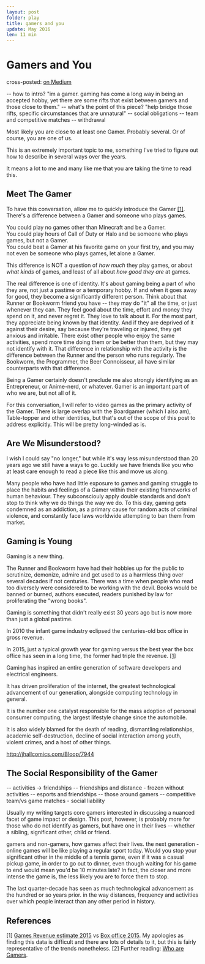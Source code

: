 ```yaml
---
layout: post
folder: play
title: gamers and you
update: May 2016
len: 11 min
---
```

# Gamers and You

<div class="essay-subtext">cross-posted: <a href="https://medium.com/@keerthiko">on Medium</a></div>

-- how to intro? "im a gamer. gaming has come a long way in being an accepted hobby, yet there are some rifts that exist between gamers and those close to them."
-- what's the point of this piece? "help bridge those rifts, specific circumstances that are unnatural"
-- social obligations -- team and competitive matches
-- withdrawal 


Most likely you are close to at least one Gamer. Probably several. Or of course, you are one of us.

This is an extremely important topic to me, something I've tried to figure out how to describe in several ways over the years.

It means a lot to me and many like me that you are taking the time to read this.

## Meet The Gamer
To have this conversation, allow me to quickly introduce the Gamer [\[1\]](#references). There's a difference between a Gamer and someone who plays games. 

You could play no games other than Minecraft and be a Gamer. <br>
You could play hours of Call of Duty or Halo and be someone who plays games, but not a Gamer. <br>
You could beat a Gamer at his favorite game on your first try, and you may not even be someone who plays games, let alone a Gamer.

This difference is NOT a question of *how much* they play games, or about *what kinds* of games, and least of all about *how good they are* at games.

The real difference is one of identity. It's about gaming being a part of who they are, not just a pastime or a temporary hobby. If and when it goes away for good, they become a significantly different person. Think about that Runner or Bookworm friend you have -- they may do "it" all the time, or just whenever they can. They feel good about the time, effort and money they spend on it, and never regret it. They love to talk about it. For the most part, they appreciate being known by that identity. And if they are deprived of it against their desire, say because they're traveling or injured, they get anxious and irritable. There exist other people who enjoy the same activities, spend more time doing them or be better than them, but they may not identify with it. That difference in relationship with the activity is the difference between the Runner and the person who runs regularly. The Bookworm, the Programmer, the Beer Connoisseur, all have similar counterparts with that difference.

Being a Gamer certainly doesn't preclude me also strongly identifying as an Entrepreneur, or Anime-nerd, or whatever. Gamer is an important part of who we are, but not all of it.

For this conversation, I will refer to video games as the primary activity of the Gamer. There is large overlap with the Boardgamer (which I also am), Table-topper and other identities, but that's out of the scope of this post to address explicitly. This will be pretty long-winded as is.

## Are We Misunderstood?
I wish I could say "no longer," but while it's way less misunderstood than 20 years ago we still have a ways to go. Luckily we have friends like you who at least care enough to read a piece like this and move us along.

Many people who have had little exposure to games and gaming struggle to place the habits and feelings of a Gamer within their existing frameworks of human behaviour. They subconsciouly apply double standards and don't stop to think why we do things the way we do. To this day, gaming gets condemned as an addiction, as a primary cause for random acts of criminal violence, and constantly face laws worldwide attempting to ban them from market.

## Gaming is Young
Gaming is a new thing. 

The Runner and Bookworm have had their hobbies up for the public to scrutinize, demonize, admire and get used to as a harmless thing over several decades if not centuries. There was a time when people who read too diversely were considered to be working with the devil. Books would be banned or burned, authors executed, readers punished by law for proliferating the "wrong books". 

Gaming is something that didn't really exist 30 years ago but is now more than just a global pastime.

In 2010 the infant game industry eclipsed the centuries-old box office in gross revenue.

In 2015, just a typical growth year for gaming versus the best year the box office has seen in a long time, the former had triple the revenue. [\[1\]](#references)

Gaming has inspired an entire generation of software developers and electrical engineers.

It has driven proliferation of the internet, the greatest technological advancement of our generation, alongside computing technology in general.

It is the number one catalyst responsible for the mass adoption of personal consumer computing, the largest lifestyle change since the automobile.

It is also widely blamed for the death of reading, dismantling relationships, academic self-destruction, decline of social interaction among youth, violent crimes, and a host of other things.

http://jhallcomics.com/Bloop/7944

## The Social Responsibility of the Gamer
-- activities -> friendships
-- friendships and distance - frozen without activities
-- esports and friendships
-- those around gamers -- competitive team/vs game matches - social liability


Usually my writing targets core gamers interested in discussing a nuanced facet of game impact or design. This post, however, is probably more for those who do not identify as gamers, but have one in their lives -- whether a sibling, significant other, child or friend.

gamers and non-gamers, how games affect their lives.
the next generation - online games will be like playing a regular sport today. Would you stop your significant other in the middle of a tennis game, even if it was a casual pickup game, in order to go out to dinner, even though waiting for his game to end would mean you'd be 10 minutes late? In fact, the closer and more intense the game is, the less likely you are to force them to stop.

The last quarter-decade has seen as much technological advancement as the hundred or so years prior.  in the way distances, frequency and activities over which people interact than any other period in history.

## References
\[1\] [Games Revenue estimate 2015](http://www.gamesindustry.biz/articles/2015-04-22-gaming-will-hit-usd91-5-billion-this-year-newzoo) vs [Box office 2015](http://www.theguardian.com/film/2016/jan/04/global-box-office-hits-all-time-high-in-2015). My apologies as finding this data is difficult and there are lots of details to it, but this is fairly representative of the trends nonetheless.
\[2\] Further reading: [Who are Gamers](http://www.bigfishgames.com/blog/what-does-it-mean-to-be-a-gamer/).